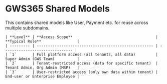 # GWS365 Shared Models
This contains shared models like User, Payment etc. for reuse across multiple subdomains.


```
| **Level** | **Access Scope**                                     | **Typical Role**                |
| --------- | ---------------------------------------------------- | ------------------------------- |
| `1`       | Full platform access (all tenants, all data)         | Super Admin (GWS Team)          |
| `2`       | Tenant-restricted access (data for specific tenant)  | Tenant Admin, Org Admin (MSP)   |
| `3`       | User-restricted access (only own data within tenant) | End-user or Enterprise Employee |


```